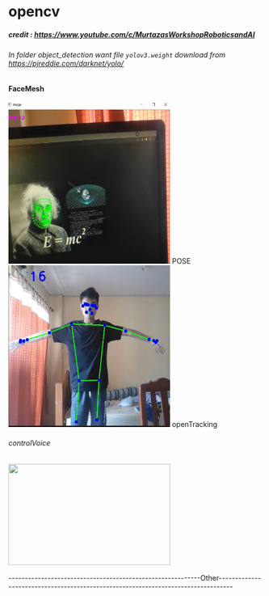 # opencv
##### credit : https://www.youtube.com/c/MurtazasWorkshopRoboticsandAI
###### In folder object_detection want file `yolov3.weight` download from https://pjreddie.com/darknet/yolo/
#### FaceMesh
<img src="img/Screenshot%20(101).png" width="320" height="320">
POSE
<img src="img/POSE.PNG" width="320" height="320">
openTracking

###### controlVoice
<img src="img/Voice.gif" width="320" height="200">

-----------------------------------------------------------Other----------------------------------------------------------------------------------
